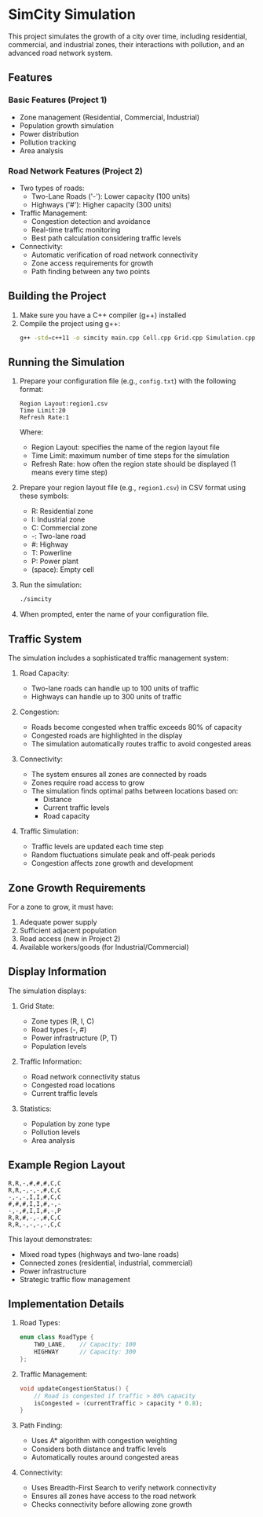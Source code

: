# SimCity Simulation

This project simulates the growth of a city over time, including residential, commercial, and industrial zones, their interactions with pollution, and an advanced road network system.

## Features

### Basic Features (Project 1)
- Zone management (Residential, Commercial, Industrial)
- Population growth simulation
- Power distribution
- Pollution tracking
- Area analysis

### Road Network Features (Project 2)
- Two types of roads:
  - Two-Lane Roads ('-'): Lower capacity (100 units)
  - Highways ('#'): Higher capacity (300 units)
- Traffic Management:
  - Congestion detection and avoidance
  - Real-time traffic monitoring
  - Best path calculation considering traffic levels
- Connectivity:
  - Automatic verification of road network connectivity
  - Zone access requirements for growth
  - Path finding between any two points

## Building the Project

1. Make sure you have a C++ compiler (g++) installed
2. Compile the project using g++:
   ```bash
   g++ -std=c++11 -o simcity main.cpp Cell.cpp Grid.cpp Simulation.cpp ResidentialZone.cpp CommercialZone.cpp IndustrialZone.cpp Road.cpp RoadNetwork.cpp
   ```

## Running the Simulation

1. Prepare your configuration file (e.g., `config.txt`) with the following format:
   ```
   Region Layout:region1.csv
   Time Limit:20
   Refresh Rate:1
   ```
   Where:
   - Region Layout: specifies the name of the region layout file
   - Time Limit: maximum number of time steps for the simulation
   - Refresh Rate: how often the region state should be displayed (1 means every time step)

2. Prepare your region layout file (e.g., `region1.csv`) in CSV format using these symbols:
   - R: Residential zone
   - I: Industrial zone
   - C: Commercial zone
   - -: Two-lane road
   - #: Highway
   - T: Powerline
   - P: Power plant
   - (space): Empty cell

3. Run the simulation:
   ```bash
   ./simcity
   ```

4. When prompted, enter the name of your configuration file.

## Traffic System

The simulation includes a sophisticated traffic management system:

1. Road Capacity:
   - Two-lane roads can handle up to 100 units of traffic
   - Highways can handle up to 300 units of traffic

2. Congestion:
   - Roads become congested when traffic exceeds 80% of capacity
   - Congested roads are highlighted in the display
   - The simulation automatically routes traffic to avoid congested areas

3. Connectivity:
   - The system ensures all zones are connected by roads
   - Zones require road access to grow
   - The simulation finds optimal paths between locations based on:
     - Distance
     - Current traffic levels
     - Road capacity

4. Traffic Simulation:
   - Traffic levels are updated each time step
   - Random fluctuations simulate peak and off-peak periods
   - Congestion affects zone growth and development

## Zone Growth Requirements

For a zone to grow, it must have:
1. Adequate power supply
2. Sufficient adjacent population
3. Road access (new in Project 2)
4. Available workers/goods (for Industrial/Commercial)

## Display Information

The simulation displays:
1. Grid State:
   - Zone types (R, I, C)
   - Road types (-, #)
   - Power infrastructure (P, T)
   - Population levels

2. Traffic Information:
   - Road network connectivity status
   - Congested road locations
   - Current traffic levels

3. Statistics:
   - Population by zone type
   - Pollution levels
   - Area analysis

## Example Region Layout
```
R,R,-,#,#,#,C,C
R,R,-,-,-,#,C,C
-,-,-,I,I,#,C,C
#,#,#,I,I,#,-,-
-,-,#,I,I,#,-,P
R,R,#,-,-,#,C,C
R,R,-,-,-,-,C,C
```

This layout demonstrates:
- Mixed road types (highways and two-lane roads)
- Connected zones (residential, industrial, commercial)
- Power infrastructure
- Strategic traffic flow management

## Implementation Details

1. Road Types:
   ```cpp
   enum class RoadType {
       TWO_LANE,    // Capacity: 100
       HIGHWAY      // Capacity: 300
   };
   ```

2. Traffic Management:
   ```cpp
   void updateCongestionStatus() {
       // Road is congested if traffic > 80% capacity
       isCongested = (currentTraffic > capacity * 0.8);
   }
   ```

3. Path Finding:
   - Uses A* algorithm with congestion weighting
   - Considers both distance and traffic levels
   - Automatically routes around congested areas

4. Connectivity:
   - Uses Breadth-First Search to verify network connectivity
   - Ensures all zones have access to the road network
   - Checks connectivity before allowing zone growth